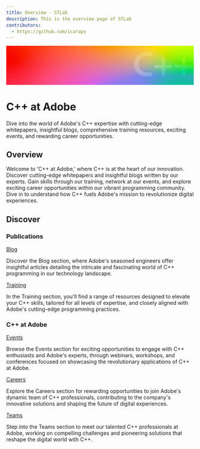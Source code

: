 ```yaml
---
title: Overview - STLab
description: This is the overview page of STLab
contributors:
  - https://github.com/icaraps
---
```



<Hero slots="image, heading, text1"/>

![Hero image](./images/header_gradient.jpg)

# C++ at Adobe


Dive into the world of Adobe's C++ expertise with cutting-edge whitepapers,
insightful blogs, comprehensive training resources, exciting events, and
rewarding career opportunities.

## Overview

Welcome to 'C++ at Adobe,' where C++ is at the heart of our innovation. Discover
cutting-edge whitepapers and insightful blogs written by our experts. Gain
skills through our training, network at our events, and explore exciting career
opportunities within our vibrant programming community. Dive in to understand
how C++ fuels Adobe's mission to revolutionize digital experiences.

## Discover

<DiscoverBlock slots="heading, link, text"/>

### Publications

[Blog](https://blog.developer.adobe.com/tagged/adobe-engineering?aio_internal)

Discover the Blog section, where Adobe's seasoned engineers offer insightful
articles detailing the intricate and fascinating world of C++ programming in our
technology landscape.

<DiscoverBlock slots="link, text"/>

[Training](training/)

In the Training section, you'll find a range of resources designed to elevate
your C++ skills, tailored for all levels of expertise, and closely aligned with
Adobe's cutting-edge programming practices.

<DiscoverBlock slots="heading, link, text"/>

### C++ at Adobe

[Events](https://main--adobe-io-website--adobe.hlx.page/cpp-docs/events?aio_internal)

Browse the Events section for exciting opportunities to engage with C++
enthusiasts and Adobe's experts, through webinars, workshops, and conferences
focused on showcasing the revolutionary applications of C++ at Adobe.

<DiscoverBlock slots="link, text"/>

[Careers](https://main--adobe-io-website--adobe.hlx.page/cpp-docs/careers?aio_internal)

Explore the Careers section for rewarding opportunities to join Adobe's dynamic
team of C++ professionals, contributing to the company's innovative solutions
and shaping the future of digital experiences.

<DiscoverBlock slots="link, text"/>

[Teams](https://main--adobe-io-website--adobe.hlx.page/cpp-docs/teams?aio_internal)

Step into the Teams section to meet our talented C++ professionals at Adobe,
working on compelling challenges and pioneering solutions that reshape the
digital world with C++.
